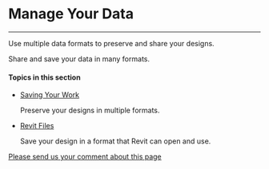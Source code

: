 # Manage Your Data

----

Use multiple data formats to preserve and share your designs.
 

Share and save your data in many formats.

  

#### Topics in this section

* [ Saving Your Work](GUID-AEB7EC05-A03F-4B3A-9AAB-FB465DFFA884.htm)
    
    Preserve your designs in multiple formats.
* [Revit Files](GUID-14EAB51D-DF02-43E1-A142-05410B8064EA.htm)
    
    Save your design in a format that Revit can open and use.

[Please send us your comment about this page](#)